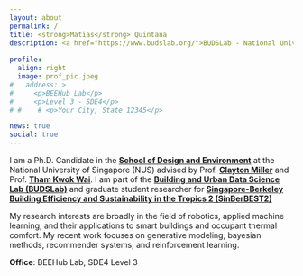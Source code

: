 ```yaml
---
layout: about
permalink: /
title: <strong>Matias</strong> Quintana
description: <a href="https://www.budslab.org/">BUDSLab - National University of Singapore</a>
 
profile:
  align: right
  image: prof_pic.jpeg
#   address: >
#     <p>BEEHub Lab</p>
#     <p>Level 3 - SDE4</p>
# #    # <p>Your City, State 12345</p>

news: true
social: true
---
```


I am a Ph.D. Candidate in the [**School of Design and Environment**](http://www.sde.nus.edu.sg/) at the National University of Singapore (NUS) advised by Prof. [**Clayton Miller**](https://scholar.google.com/citations?user=akL857IAAAAJ&hl=en&oi=ao) and Prof. [**Tham Kwok Wai**](https://scholar.google.com.sg/citations?user=mhL3m-oAAAAJ&hl=en). I am part of the [**Building and Urban Data Science Lab (BUDSLab)**](http://www.budslab.org/) and graduate student researcher for [**Singapore-Berkeley Building Efficiency and Sustainability in the Tropics 2 (SinBerBEST2)**](https://sinberbest.berkeley.edu/)

My research interests are broadly in the field of robotics, applied machine learning, and their applications to smart buildings and occupant thermal comfort. My recent work focuses on generative modeling, bayesian methods, recommender systems, and reinforcement learning.

**Office**: BEEHub Lab, SDE4 Level 3
